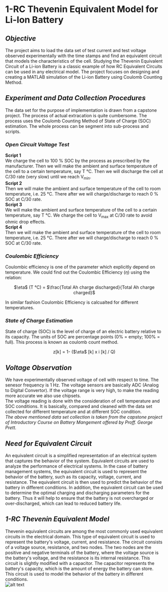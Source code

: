 # 1-RC Thevenin Equivalent Model for Li-Ion Battery
## _Objective_
The project aims to load the data set of test current and test voltage observed experimentally with the time stamps and find an equivalent circuit that models the characteristics of the cell. Studying the Thevenin Equivalent Circuit of a Li-ion Battery is a classic example of how RC Equivalent Circuits can be used in any electrical model. The project focuses on designing and creating a MATLAB simulation of the Li-ion Battery using Coulomb Counting Method.

## _Experiment and Data Collection Procedures_
The data set for the purpose of implementation is drawn from a capstone project. The process of actual extracation is quite cumbersome. The process uses the Coulomb Counting Method of State of Charge (SOC) estimation. The whole process can be segment into sub-process and scripts.

### _Open Circuit Voltage Test_
**Script 1** </br>
We charge the cell to 100 % SOC by the process as prescribed by the manufacturer. Then we will make the ambient and surface temperature of the cell to a certain temperature, say T &deg;C. Then we will discharge the cell at C/30 rate (very slow) until we reach V<sub>min</sub>.</br>
**Script 2** </br>
Then we will make the ambient and surface temperature of the cell to room temperature, i.e. 25 &deg;C. There after we will charge/discharge to reach 0 % SOC at C/30 rate.</br>
**Script 3** </br>
We will make the ambient and surface temperature of the cell to a certain temperature, say T &deg;C. We charge the cell to V<sub>max</sub> at C/30 rate to avoid ohmic drop effects.</br>
**Script 4** </br>
Then we will make the ambient and surface temperature of the cell to room temperature, i.e. 25 &deg;C. There after we will charge/discharge to reach 0 % SOC at C/30 rate.

### _Coulombic Efficiency_
Coulombic efficiency is one of the parameter which explicitly depend on temperature.
We could find out the Coulombic Efficiency ($\eta$) using the relation:
<p style="text-align: center;">$\eta$ (T &deg;C) = $\frac{Total Ah charge discharged}{Total Ah charge charged}$</p>
In similar fashion Coulombic Efficiency is calcualted for different temperatures.

### _State of Charge Estimation_
State of charge (SOC) is the level of charge of an electric battery relative to its capacity. The units of SOC are percentage points (0% = empty; 100% = full). This process is known as coulomb count method.
<p style="text-align: center;"> z[k] = 1- ($\eta$ [k] x i [k] / Q)</p>

## _Voltage Observation_
We have experimentally observed voltage of cell with respect to time. The senesor frequency is 1 Hz. The voltage sensors are basically ADC (Analog to Digital Convertor). If the voltage range is very high, to make the reading more accurate we also use chipsets.
</br>
The voltage reading is done with the consideration of cell temperature and SOC conditions. It is basically, compared and cleaned with the data set collected for different temperature and at different SOC condition.
</br>
_The above mentioned data set collection is taken from the capstone project of Introductory Course on Battery Mangement offered by Proff. George Prett._

## _Need for Equivalent Circuit_
An equivalent circuit is a simplified representation of an electrical system that captures the behavior of the system. Equivalent circuits are used to analyze the performance of electrical systems. In the case of battery management systems, the equivalent circuit is used to represent the behavior of the battery, such as its capacity, voltage, current, and resistance. The equivalent circuit is then used to predict the behavior of the battery in different conditions. In addition, the equivalent circuit can be used to determine the optimal charging and discharging parameters for the battery. Thus it will help to ensure that the battery is not overcharged or over-discharged, which can lead to reduced battery life.

## _1-RC Thevenin Equivalent Model_
Thevenin equivalent circuits are among the most commonly used equivalent circuits in the electrical domain. This type of equivalent circuit is used to represent the battery's voltage, current, and resistance. The circuit consists of a voltage source, resistance, and two nodes. The two nodes are the positive and negative terminals of the battery, where the voltage source is the battery's voltage, and the resistance is its internal resistance. This circuit is slightly modified with a capacitor. The capacitor represents the battery's capacity, which is the amount of energy the battery can store. This circuit is used to model the behavior of the battery in different conditions.
</br>
![alt text](http://url/to/img.png)




